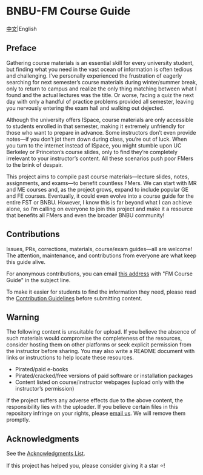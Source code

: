 # BNBU-FM Course Guide
[中文](./README.md)|English

## Preface  
Gathering course materials is an essential skill for every university student, but finding what you need in the vast ocean of information is often tedious and challenging. I’ve personally experienced the frustration of eagerly searching for next semester’s course materials during winter/summer break, only to return to campus and realize the only thing matching between what I found and the actual lectures was the title. Or worse, facing a quiz the next day with only a handful of practice problems provided all semester, leaving you nervously entering the exam hall and walking out dejected.  

Although the university offers ISpace, course materials are only accessible to students enrolled in that semester, making it extremely unfriendly for those who want to prepare in advance. Some instructors don’t even provide notes—if you don’t jot them down during class, you’re out of luck. When you turn to the internet instead of ISpace, you might stumble upon UC Berkeley or Princeton’s course slides, only to find they’re completely irrelevant to your instructor’s content. All these scenarios push poor FMers to the brink of despair.  

This project aims to compile past course materials—lecture slides, notes, assignments, and exams—to benefit countless FMers. We can start with MR and ME courses and, as the project grows, expand to include popular GE and FE courses. Eventually, it could even evolve into a course guide for the entire FST or BNBU. However, I know this is far beyond what I can achieve alone, so I’m calling on everyone to join this project and make it a resource that benefits all FMers and even the broader BNBU community!  

## Contributions  
Issues, PRs, corrections, materials, course/exam guides—all are welcome! The attention, maintenance, and contributions from everyone are what keep this guide alive.  

For anonymous contributions, you can email [this address](mailto:fm-course@outlook.com) with "FM Course Guide" in the subject line.  

To make it easier for students to find the information they need, please read the [Contribution Guidelines](./docs/contribute.md) before submitting content.  

## Warning  
The following content is unsuitable for upload. If you believe the absence of such materials would compromise the completeness of the resources, consider hosting them on other platforms or seek explicit permission from the instructor before sharing. You may also write a README document with links or instructions to help locate these resources.  

-   Pirated/paid e-books  
-   Pirated/cracked/free versions of paid software or installation packages  
-   Content listed on course/instructor webpages (upload only with the instructor’s permission)  

If the project suffers any adverse effects due to the above content, the responsibility lies with the uploader. If you believe certain files in this repository infringe on your rights, please [email us](mailto:fm-course@outlook.com). We will remove them promptly.  

## Acknowledgments  
See the [Acknowledgments List](./docs/thanks.md).  

If this project has helped you, please consider giving it a star ⭐!  